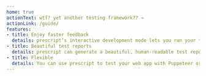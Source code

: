 ```yaml
---
home: true
actionText: wtf? yet another testing framework?? →
actionLink: /guide/
features:
- title: Enjoy faster feedback
  details: prescript’s interactive development mode lets you run your test as you write it. Step by step. With hot-reloading, you don’t need to re-run the whole test scenario from the beginning just to test a small change.
- title: Beautiful test reports
  details: prescript can generate a beautiful, human-readable test report, powered by Allure Framework.
- title: Flexible
  details: You can use prescript to test your web app with Puppeteer or Selenium. Or use it to test your mobile app, Desktop app, CLI app, API app, or whatever app.
---
```

